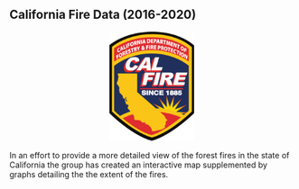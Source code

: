 ## California Fire Data (2016-2020)

<p align="center">
 <img src="images/calfirelogo.png" width="150">
</p>
  

In an effort to provide a more detailed view of the forest fires in the state of California the group has created an interactive map supplemented by graphs detailing the the extent of the fires.
